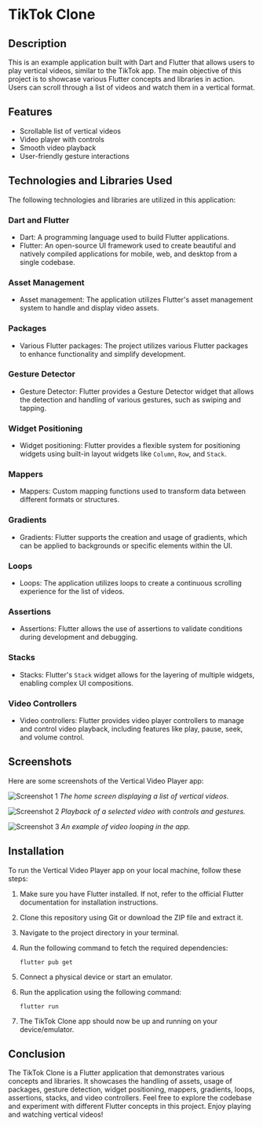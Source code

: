 # TikTok Clone

## Description
This is an example application built with Dart and Flutter that allows users to play vertical videos, similar to the TikTok app. The main objective of this project is to showcase various Flutter concepts and libraries in action. Users can scroll through a list of videos and watch them in a vertical format.

## Features
- Scrollable list of vertical videos
- Video player with controls
- Smooth video playback
- User-friendly gesture interactions

## Technologies and Libraries Used
The following technologies and libraries are utilized in this application:

### Dart and Flutter
- Dart: A programming language used to build Flutter applications.
- Flutter: An open-source UI framework used to create beautiful and natively compiled applications for mobile, web, and desktop from a single codebase.

### Asset Management
- Asset management: The application utilizes Flutter's asset management system to handle and display video assets.

### Packages
- Various Flutter packages: The project utilizes various Flutter packages to enhance functionality and simplify development.

### Gesture Detector
- Gesture Detector: Flutter provides a Gesture Detector widget that allows the detection and handling of various gestures, such as swiping and tapping.

### Widget Positioning
- Widget positioning: Flutter provides a flexible system for positioning widgets using built-in layout widgets like `Column`, `Row`, and `Stack`.

### Mappers
- Mappers: Custom mapping functions used to transform data between different formats or structures.

### Gradients
- Gradients: Flutter supports the creation and usage of gradients, which can be applied to backgrounds or specific elements within the UI.

### Loops
- Loops: The application utilizes loops to create a continuous scrolling experience for the list of videos.

### Assertions
- Assertions: Flutter allows the use of assertions to validate conditions during development and debugging.

### Stacks
- Stacks: Flutter's `Stack` widget allows for the layering of multiple widgets, enabling complex UI compositions.

### Video Controllers
- Video controllers: Flutter provides video player controllers to manage and control video playback, including features like play, pause, seek, and volume control.

## Screenshots
Here are some screenshots of the Vertical Video Player app:

![Screenshot 1](/screenshots/screenshot1.png)
*The home screen displaying a list of vertical videos.*

![Screenshot 2](/screenshots/screenshot2.png)
*Playback of a selected video with controls and gestures.*

![Screenshot 3](/screenshots/screenshot3.png)
*An example of video looping in the app.*

## Installation
To run the Vertical Video Player app on your local machine, follow these steps:

1. Make sure you have Flutter installed. If not, refer to the official Flutter documentation for installation instructions.

2. Clone this repository using Git or download the ZIP file and extract it.

3. Navigate to the project directory in your terminal.

4. Run the following command to fetch the required dependencies:
   ```
   flutter pub get
   ```

5. Connect a physical device or start an emulator.

6. Run the application using the following command:
   ```
   flutter run
   ```

7. The TikTok Clone app should now be up and running on your device/emulator.

## Conclusion
The TikTok Clone is a Flutter application that demonstrates various concepts and libraries. It showcases the handling of assets, usage of packages, gesture detection, widget positioning, mappers, gradients, loops, assertions, stacks, and video controllers. Feel free to explore the codebase and experiment with different Flutter concepts in this project. Enjoy playing and watching vertical videos!
